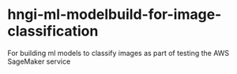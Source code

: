 # hngi-ml-modelbuild-for-image-classification
For building ml models to classify images as part of testing the AWS SageMaker service
